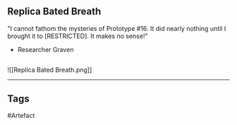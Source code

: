 ## Replica Bated Breath
"I cannot fathom the mysteries of Prototype #16. It did nearly nothing until I
brought it to [RESTRICTED]. It makes no sense!"
- Researcher Graven
## 
![[Replica Bated Breath.png]]

---
## Tags
#Artefact